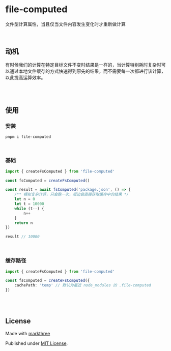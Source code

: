 # file-computed

文件型计算属性，当且仅当文件内容发生变化时才重新做计算

<br />

## 动机 

有时候我们的计算在特定目标文件不变时结果是一样的，当计算特别耗时复杂时可以通过本地文件缓存的方式快速得到原先的结果，而不需要每一次都进行该计算，以此提高运算效率。

<br />
<br />

## 使用

### 安装

```shell
pnpm i file-computed
```

<br />

### 基础

```ts
import { createFsComputed } from 'file-computed'

const fsComputed = createFsComputed()

const result = await fsComputed('package.json', () => {
    /** 模拟复杂计算，只会跑一次，后边会直接获取缓存中的结果 */
    let n = 0
    let t = 10000
    while (t--) {
        n++
    }
    return n
})

result // 10000
```

<br />

### 缓存路径

```ts
import { createFsComputed } from 'file-computed'

const fsComputed = createFsComputed({
    cachePath: 'temp' // 默认为最近 node_modules 的 .file-computed
})
```


<br />
<br />

## License

Made with [markthree](https://github.com/markthree)

Published under [MIT License](./LICENSE).


<br />